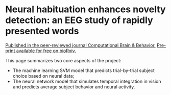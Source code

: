 # Neural habituation enhances novelty detection: an EEG study of rapidly presented words

[Published in the peer-reviewed journal Computational Brain & Behavior.](https://link.springer.com/article/10.1007/s42113-019-00071-w?shared-article-renderer)
[Pre-print available for free on bioRxiv.](https://www.biorxiv.org/content/10.1101/862516v1)

This page summarizes two core aspects of the project: 
- The machine learning SVM model that predicts trial-by-trial subject choice based on neural data;
- The neural network model that simulates temporal integration in vision and predicts average subject behavior and neural activity.

